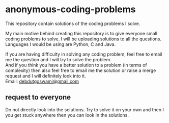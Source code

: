 # anonymous-coding-problems
This repository contain solutions of the coding problems I solve.</br>

My main motive behind creating this repository is to give everyone small coding problems to solve. I will be uploading solutions to all the questions. Languages I would be using are Python, C and Java. </br>

If you are having difficulty in solving any coding problem, feel free to email me the question and I will try to solve the problem.</br>
And if you think you have a better solution to a problem (in terms of complexity) then also feel free to email me the solution or raise a merge request and I will definitely look into it. </br>
Email: debdutgoswami@gmail.com</br>

## request to everyone </br>
Do not directly look into the solutions. Try to solve it on your own and then I you get stuck anywhere then you can look in the solutions.</br>

